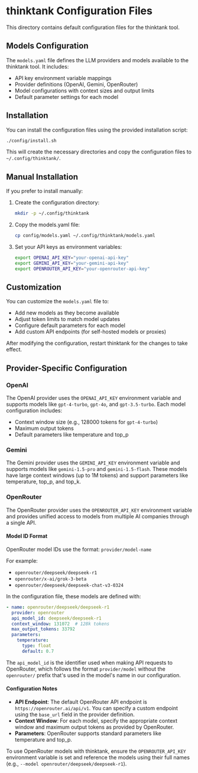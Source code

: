 # thinktank Configuration Files

This directory contains default configuration files for the thinktank tool.

## Models Configuration

The `models.yaml` file defines the LLM providers and models available to the thinktank tool. It includes:

- API key environment variable mappings
- Provider definitions (OpenAI, Gemini, OpenRouter)
- Model configurations with context sizes and output limits
- Default parameter settings for each model

## Installation

You can install the configuration files using the provided installation script:

```bash
./config/install.sh
```

This will create the necessary directories and copy the configuration files to `~/.config/thinktank/`.

## Manual Installation

If you prefer to install manually:

1. Create the configuration directory:
   ```bash
   mkdir -p ~/.config/thinktank
   ```

2. Copy the models.yaml file:
   ```bash
   cp config/models.yaml ~/.config/thinktank/models.yaml
   ```

3. Set your API keys as environment variables:
   ```bash
   export OPENAI_API_KEY="your-openai-api-key"
   export GEMINI_API_KEY="your-gemini-api-key"
   export OPENROUTER_API_KEY="your-openrouter-api-key"
   ```

## Customization

You can customize the `models.yaml` file to:

- Add new models as they become available
- Adjust token limits to match model updates
- Configure default parameters for each model
- Add custom API endpoints (for self-hosted models or proxies)

After modifying the configuration, restart thinktank for the changes to take effect.

## Provider-Specific Configuration

### OpenAI

The OpenAI provider uses the `OPENAI_API_KEY` environment variable and supports models like `gpt-4-turbo`, `gpt-4o`, and `gpt-3.5-turbo`. Each model configuration includes:

- Context window size (e.g., 128000 tokens for `gpt-4-turbo`)
- Maximum output tokens
- Default parameters like temperature and top_p

### Gemini

The Gemini provider uses the `GEMINI_API_KEY` environment variable and supports models like `gemini-1.5-pro` and `gemini-1.5-flash`. These models have large context windows (up to 1M tokens) and support parameters like temperature, top_p, and top_k.

### OpenRouter

The OpenRouter provider uses the `OPENROUTER_API_KEY` environment variable and provides unified access to models from multiple AI companies through a single API.

#### Model ID Format

OpenRouter model IDs use the format: `provider/model-name`

For example:
- `openrouter/deepseek/deepseek-r1`
- `openrouter/x-ai/grok-3-beta`
- `openrouter/deepseek/deepseek-chat-v3-0324`

In the configuration file, these models are defined with:
```yaml
- name: openrouter/deepseek/deepseek-r1
  provider: openrouter
  api_model_id: deepseek/deepseek-r1
  context_window: 131072  # 128k tokens
  max_output_tokens: 33792
  parameters:
    temperature:
      type: float
      default: 0.7
```

The `api_model_id` is the identifier used when making API requests to OpenRouter, which follows the format `provider/model` without the `openrouter/` prefix that's used in the model's name in our configuration.

#### Configuration Notes

- **API Endpoint**: The default OpenRouter API endpoint is `https://openrouter.ai/api/v1`. You can specify a custom endpoint using the `base_url` field in the provider definition.
- **Context Window**: For each model, specify the appropriate context window and maximum output tokens as provided by OpenRouter.
- **Parameters**: OpenRouter supports standard parameters like temperature and top_p.

To use OpenRouter models with thinktank, ensure the `OPENROUTER_API_KEY` environment variable is set and reference the models using their full names (e.g., `--model openrouter/deepseek/deepseek-r1`).
